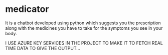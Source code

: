 # medicator
It is a chatbot developed using python which suggests you the prescription along with the medicines you have to take for the symptoms you see in your body.

I USE AZURE KEY SERVICES IN THE PROJECT TO MAKE IT TO FETCH REAL TIME DATA TO GIVE THE OUTPUT...
